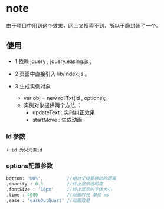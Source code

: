 # note
由于项目中用到这个效果，网上又搜索不到，所以干脆封装了一个。

## 使用

+ 1 依赖 jquery , jquery.easing.js ;

+ 2 页面中直接引入 lib/index.js 。

+ 3 生成实例对象

    + var obj = new rollTxt(id , options);
    + 实例对象提供两个方法 ： 
        + updateText : 实时纠正效果
        + startMove : 生成动画
### id 参数
    + id 为父元素id 
### options配置参数

```js
bottom: '80%',         //相对父级要移动的距离
,opacity : 0.3         //终止显示透明度
,fontSize : '16px'     //终止显示的字体大小
,time : 4000           //动画时长 单位 ms
,ease : 'easeOutQuart' //动画效果
```

